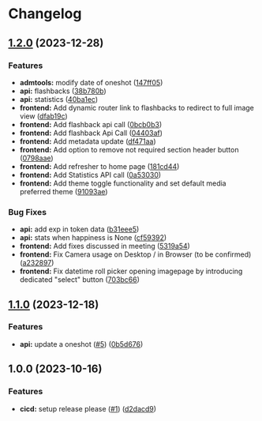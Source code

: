 # Changelog

## [1.2.0](https://github.com/ptrLx/oneshot-web/compare/v1.1.0...v1.2.0) (2023-12-28)


### Features

* **admtools:** modify date of oneshot ([147ff05](https://github.com/ptrLx/oneshot-web/commit/147ff05617db932b184fc4008af30a0df02ca743))
* **api:** flashbacks ([38b780b](https://github.com/ptrLx/oneshot-web/commit/38b780b19a23f209bb99e980006e2ffd09567615))
* **api:** statistics ([40ba1ec](https://github.com/ptrLx/oneshot-web/commit/40ba1ec47ff74945e800ffec548df0151c395433))
* **frontend:** Add dynamic router link to flashbacks to redirect to full image view ([dfab19c](https://github.com/ptrLx/oneshot-web/commit/dfab19c56a5c380ea8c5bd286569a62b411c86f6))
* **frontend:** Add flashback api call ([0bcb0b3](https://github.com/ptrLx/oneshot-web/commit/0bcb0b33810513f933bd76bc94793f3b58579f02))
* **frontend:** Add flashback Api Call ([04403af](https://github.com/ptrLx/oneshot-web/commit/04403afd4eae78b98b513ca015932e3727618c18))
* **frontend:** Add metadata update ([df471aa](https://github.com/ptrLx/oneshot-web/commit/df471aa7c4e556b532db838085811cec15a99eeb))
* **frontend:** Add option to remove not required section header button ([0798aae](https://github.com/ptrLx/oneshot-web/commit/0798aae8cf7f94964b94b54ec866cfdb37c5bf13))
* **frontend:** Add refresher to home page ([181cd44](https://github.com/ptrLx/oneshot-web/commit/181cd44dae8f3870c0b22504c5dbc23a226755de))
* **frontend:** Add Statistics API call ([0a53030](https://github.com/ptrLx/oneshot-web/commit/0a530302f51bb3bf91d206cec187dc7dc14f1b6d))
* **frontend:** Add theme toggle functionality and set default media preferred theme ([91093ae](https://github.com/ptrLx/oneshot-web/commit/91093ae74d432a58196092c0954ebde0156b1bf0))


### Bug Fixes

* **api:** add exp in token data ([b31eee5](https://github.com/ptrLx/oneshot-web/commit/b31eee57fc4178f9e5d9bdef49abc9a1b7db13e1))
* **api:** stats when happiness is None ([cf59392](https://github.com/ptrLx/oneshot-web/commit/cf59392229be5d37bcc605e1d496ef7dfbfa9aef))
* **frontend:** Add fixes discussed in meeting ([5319a54](https://github.com/ptrLx/oneshot-web/commit/5319a54ff2c426d33de3d377be85c3de6be4530c))
* **frontend:** Fix Camera usage on Desktop / in Browser (to be confirmed) ([a232897](https://github.com/ptrLx/oneshot-web/commit/a232897e543c024960d028984c137c9a4c64c435))
* **frontend:** Fix datetime roll picker opening imagepage by introducing dedicated "select" button ([703bc66](https://github.com/ptrLx/oneshot-web/commit/703bc66d570ec1a02610828c85daf975cf57eaaf))

## [1.1.0](https://github.com/ptrLx/oneshot-web/compare/v1.0.0...v1.1.0) (2023-12-18)


### Features

* **api:** update a oneshot ([#5](https://github.com/ptrLx/oneshot-web/issues/5)) ([0b5d676](https://github.com/ptrLx/oneshot-web/commit/0b5d676a9711870a5bb914b4c3a44adaa431bbde))

## 1.0.0 (2023-10-16)


### Features

* **cicd:** setup release please ([#1](https://github.com/ptrLx/oneshot-web/issues/1)) ([d2dacd9](https://github.com/ptrLx/oneshot-web/commit/d2dacd993a338ccd14d6aa2150ea4b8af98f07f3))
